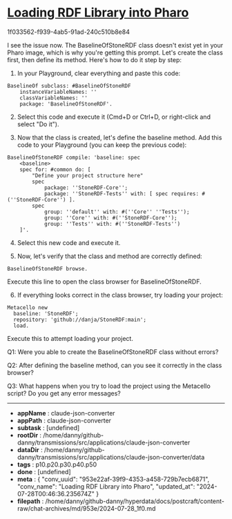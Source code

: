 # [Loading RDF Library into Pharo](https://claude.ai/chat/953e22af-39f9-4353-a458-729b7ecb6871)

1f033562-f939-4ab5-91ad-240c510b8e84

 I see the issue now. The BaselineOfStoneRDF class doesn't exist yet in your Pharo image, which is why you're getting this prompt. Let's create the class first, then define its method. Here's how to do it step by step:

1. In your Playground, clear everything and paste this code:

```smalltalk
BaselineOf subclass: #BaselineOfStoneRDF
    instanceVariableNames: ''
    classVariableNames: ''
    package: 'BaselineOfStoneRDF'.
```

2. Select this code and execute it (Cmd+D or Ctrl+D, or right-click and select "Do it").

3. Now that the class is created, let's define the baseline method. Add this code to your Playground (you can keep the previous code):

```smalltalk
BaselineOfStoneRDF compile: 'baseline: spec
    <baseline>
    spec for: #common do: [
        "Define your project structure here"
        spec 
            package: ''StoneRDF-Core'';
            package: ''StoneRDF-Tests'' with: [ spec requires: #(''StoneRDF-Core'') ].
        spec 
            group: ''default'' with: #(''Core'' ''Tests'');
            group: ''Core'' with: #(''StoneRDF-Core'');
            group: ''Tests'' with: #(''StoneRDF-Tests'')
    ]'.
```

4. Select this new code and execute it.

5. Now, let's verify that the class and method are correctly defined:

```smalltalk
BaselineOfStoneRDF browse.
```

Execute this line to open the class browser for BaselineOfStoneRDF.

6. If everything looks correct in the class browser, try loading your project:

```smalltalk
Metacello new
  baseline: 'StoneRDF';
  repository: 'github://danja/StoneRDF:main';
  load.
```

Execute this to attempt loading your project.

Q1: Were you able to create the BaselineOfStoneRDF class without errors?

Q2: After defining the baseline method, can you see it correctly in the class browser?

Q3: What happens when you try to load the project using the Metacello script? Do you get any error messages?

---

* **appName** : claude-json-converter
* **appPath** : claude-json-converter
* **subtask** : [undefined]
* **rootDir** : /home/danny/github-danny/transmissions/src/applications/claude-json-converter
* **dataDir** : /home/danny/github-danny/transmissions/src/applications/claude-json-converter/data
* **tags** : p10.p20.p30.p40.p50
* **done** : [undefined]
* **meta** : {
  "conv_uuid": "953e22af-39f9-4353-a458-729b7ecb6871",
  "conv_name": "Loading RDF Library into Pharo",
  "updated_at": "2024-07-28T00:46:36.235674Z"
}
* **filepath** : /home/danny/github-danny/hyperdata/docs/postcraft/content-raw/chat-archives/md/953e/2024-07-28_1f0.md